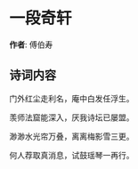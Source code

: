 # 一段奇轩

**作者**: 傅伯寿

## 诗词内容

门外红尘走利名，庵中白发任浮生。

羡师法窟能深入，厌我诗坛已屡盟。

渺渺水光帘万叠，离离梅影雪三更。

何人荐取真消息，试鼓瑶琴一再行。

